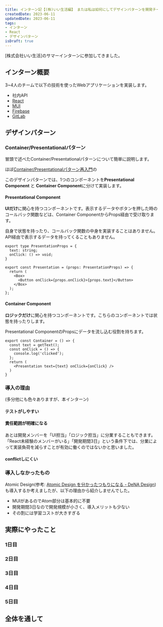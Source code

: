 ```yaml
---
title: インターン記【(株)いい生活編】 または私は如何にしてデザインパターンを開発チームに導入したか
createdDate: 2023-06-11
updatedDate: 2023-06-11
tags:
- インターン
- React
- デザインパターン
isDraft: true
---
```


[株式会社いい生活]のサマーインターンに参加してきました。





## インターン概要

3~4人のチームで以下の技術を使ったWebアプリケーションを実装します。

- 社内API
- [React](https://ja.react.dev)
- [MUI](https://mui.com)
- [Firebase](https://firebase.google.com)
- [GitLab](https://about.gitlab.com)

## デザインパターン

### Container/Presentationalパターン

冒頭で述べたContainer/Presentationalパターンについて簡単に説明します。

ほぼ[Container/Presentationalパターン再入門](https://zenn.dev/buyselltech/articles/9460c75b7cd8d1)の

このデザインパターンでは、1つのコンポーネントを**Presentational Component** と **Container Component**に分けて実装します。

#### Presentational Component

**UIだけ**に関心を持つコンポーネントです。表示するデータやボタンを押した時のコールバック関数などは、Container ComponentからProps経由で受け取ります。

自身で状態を持ったり、コールバック関数の中身を実装することはありません。API経由で表示するデータを持ってくることもありません。

```tsx
export type PresentationProps = {
  text: string;
  onClick: () => void;
}

export const Presentation = (props: PresentationProps) => {
  return (
    <Box>
      <Button onClick={props.onClick}>{props.text}</Button>
    </Box>
  );
};
```

#### Container Component

**ロジックだけ**に関心を持つコンポーネントです。こちらのコンポーネントでは状態を持ったりします。

Presentational ComponentのPropsにデータを流し込む役割を持ちます。

```tsx
export const Container = () => {
  const text = getText();
  const onClick = () => {
    console.log('clicked');
  };
  return (
    <Presentation text={text} onClick={onClick} />
  )
}
```

### 導入の理由

(多分他にも色々ありますが、本インターン)

#### テストがしやすい

#### 責任範囲が明確になる

あとは開発メンバーを「UI担当」「ロジック担当」に分業することもできます。「React未経験のメンバーがいる」「開発期間3日」という条件下では、分業によって実装負荷を減らすことが有効に働くのではないかと思いました。

#### conflictしにくい

### 導入しなかったもの

Atomic Design(参考: [Atomic Design を分かったつもりになる - DeNA Design](https://design.dena.com/design/atomic-design-%E3%82%92%E5%88%86%E3%81%8B%E3%81%A3%E3%81%9F%E3%81%A4%E3%82%82%E3%82%8A%E3%81%AB%E3%81%AA%E3%82%8B))も導入するか考えましたが、以下の理由から紹介しませんでした。

- MUIがあるのでAtom部分は基本的に不要
- 開発期間3日なので開発規模が小さく、導入メリットも少ない
- その割には学習コストが大きすぎる

## 実際にやったこと

### 1日目

### 2日目

### 3日目

### 4日目

### 5日目

## 全体を通して
